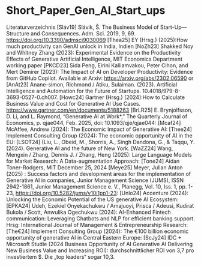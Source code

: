 # Short_Paper_Gen_AI_Start_ups

Literaturverzeichnis
[Sláv19] Slávik, Š. The Business Model of Start-Up—Structure and Consequences. Adm. Sci. 2019, 9, 69. https://doi.org/10.3390/admsci9030069
[Thea25] EY (Hrsg.) (2025):How much productivity can GenAI unlock in India, Indien
[NoZh23] Shakked Noy and Whitney Zhang (2023): Experimental Evidence on the Productivity Effects of Generative Artificial Intelligence, MIT Economics Department working paper
[PKCD23] Sida Peng, Eirini Kalliamvakou, Peter Cihon, and Mert Demirer (2023): The Impact of AI on Developer Productivity: Evidence from GitHub Copilot. Available at Arxiv: https://arxiv.org/abs/2302.06590 or
[AnAt23] Anane-simon, Richmond / Atiku, Sulaiman. (2023). Artificial Intelligence and Automation for the Future of Startups. 10.4018/979-8-3693-0527-0.ch007.
[Howc24] Gartner (Hrsg.) (2024):How to Calculate Business Value and Cost for Generative AI Use Cases. https://www.gartner.com/en/documents/5188263
[BrLR25] E. Brynjolfsson, D. Li, and L. Raymond, “Generative AI at Work*,” The Quarterly Journal of Economics, p. qjae044, Feb. 2025, doi: 10.1093/qje/qjae044:
[Mcaf24] McAffee, Andrew (2024): The Economic Impact of Generative AI:
[Thee24] Implement Consulting Group (2024): The economic opportunity of AI in the EU:
[LSOT24] (Liu, L., Obeid, M., Shorris, A., Singh Dandona, G., & Taqqu, Y. (2024). Generative AI and the future of New York.
[WaZZ24] Wang, Mengxin / Zhang, Dennis J. / Zhang, Heng (2025): Large Language Models for Market Research: A Data-augmentation Approach:
[Tone24] Aidan Toner-Rodgers, MIT December 25, 2024
[Meye25] Meyer, Julian Anton (2025) : Success factors and development areas for
the implementation of Generative AI in companies, Junior Management Science (JUMS), ISSN
2942-1861, Junior Management Science e. V., Planegg, Vol. 10, Iss. 1, pp. 1-23,
https://doi.org/10.5282/jums/v10i1pp1-23:
[Unlo24] Accenture (2024): Unlocking the Economic Potential of the US generative AI Ecosystem:
[EPKA24] Udeh, Ezekiel Onyekachukwu / Amajuoyi, Prisca / Adeusi, Kudirat Bukola / Scott, Anwulika Ogechukwu (2024): AI-Enhanced Fintech communication: Leveraging Chatbots and
NLP for efficient banking support. Hrsg: International Journal of Management & Entrepreneurship Research:
[The€24] Implement Consulting Group (2024): The €100 billion economic opportunity of generative AI in Central Eastern Europe:
[ScJy24] IDC + Microsoft Studie (2024 Business Opportunity of AI Generative AI Delivering New Business Value and Increasing ROI): durchschnittlicher ROI von 3,7 pro investiertem $. Die „top leaders“ sogar 10,3.
